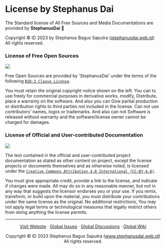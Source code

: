 # License by Stephanus Dai

The Standard license of All Free Sources and Media Documentations are provided by **StephanusDai** :gem:

Copyright &copy; ID 2023 by Stephanus Bagus Saputra ([stephanusdai.web.id][link])<br>
All rights reserved.

### License of Free Open Sources

[![](https://upload.wikimedia.org/wikipedia/commons/thumb/1/18/Bsd-license-icon-120x42.svg/120px-Bsd-license-icon-120x42.svg.png)][bsd]

Free Open Sources are provided by 'StephanusDai' under the terms of the following [`BSD-3 Clause License`][license].

You must retain the original copyright notice shown on the left. You can to use freely for commercial purposes in derivative works, modify, Distribute, place a warranty on the software. And also you can Give partial production or distribution rights to third parties not included in the license. Can not use contributors' names, logos or trademarks. And also can not Software is released without warranty and the software/license owner cannot be charged for damages. 

### License of Official and User-contributed Documentation

[![](https://i.creativecommons.org/l/by/4.0/88x31.png)][cc-by]

The text contained in the official and user-contributed project documentation as stated as other content on project, except the license projects or documents themselves and as otherwise noted, is licensed under the [`Creative Commons Attribution 4.0 International (CC-BY-4.0)`][license-doc]. 

You must give appropriate credit, provide a link to the license, and indicate if changes were made. All may do so in any reasonable manner, but not in any way that suggests the licensor endorses you or your use. If you remix, transform, or build upon the material, you must distribute your contributions under the same license as the original. No additional restrictions, You may not apply legal terms or technological measures that legally restrict others from doing anything the license permits.

***

<p align="center">
    <a href="https://www.stephanusdai.web.id">Visit Website</a>
    ·
    <a href="https://github.com/wiefunkdai/.github/issues/new/choose">Global Issues</a>
    ·
    <a href="https://github.com/wiefunkdai/.github/discussions">Global Discussions</a>
    ·
    <a href="https://github.com/wiefunkdai/.github/wiki">Global Wiki</a>
</p>
<p align="center">
  Copyright &copy; ID 2023 Stephanus Bagus Saputra &#40;<a href="https://www.stephanusdai.web.id">www.stephanusdai.web.id</a>&#41;<br>
  All rights reserved.
</p>

<!-- Definitions -->

[link]: https://www.stephanusdai.web.id

[license]: https://github.com/wiefunkdai/.github/blob/main/LICENSE_CODE

[license-doc]: https://github.com/wiefunkdai/.github/blob/main/LICENSE_DOC

[bsd]: https://opensource.org/license/bsd-3-clause

[cc-by]: https://creativecommons.org/licenses/by/4.0/legalcode
